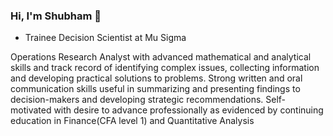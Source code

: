 ### Hi, I'm Shubham  👋

- Trainee Decision Scientist at Mu Sigma

Operations Research Analyst with advanced mathematical and analytical skills and track record of identifying complex issues, collecting information and developing practical solutions to problems. Strong written and oral communication skills useful in summarizing and presenting findings to decision-makers and developing strategic recommendations. Self-motivated with desire to advance professionally as evidenced by continuing education in Finance(CFA level 1) and Quantitative Analysis 

